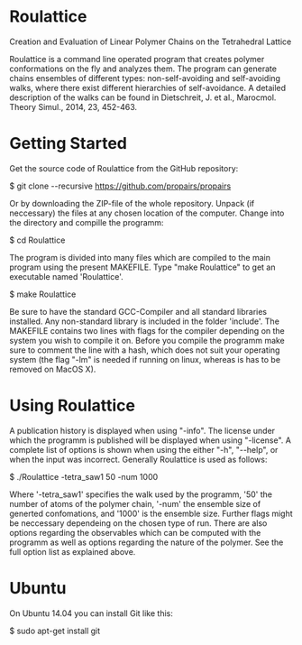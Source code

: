# Roulattice
Creation and Evaluation of Linear Polymer Chains on the Tetrahedral Lattice

Roulattice is a command line operated program that creates polymer conformations on the fly and analyzes them. The program can generate chains ensembles of different types: non-self-avoiding and self-avoiding walks, where there exist different hierarchies of self-avoidance. A detailed description of the walks can be found in Dietschreit, J. et al., Marocmol. Theory Simul., 2014, 23, 452-463.


# Getting Started

Get the source code of Roulattice from the GitHub repository:

$ git clone --recursive https://github.com/propairs/propairs
  
Or by downloading the ZIP-file of the whole repository. Unpack (if neccessary) the files at any chosen location of the computer. Change into the directory and compille the programm:

  $ cd Roulattice

The program is divided into many files which are compiled to the main program using the present MAKEFILE. Type "make Roulattice" to get an executable named 'Roulattice'. 

  $ make Roulattice

Be sure to have the standard GCC-Compiler and all standard libraries installed. Any non-standard library is included in the folder 'include'. The MAKEFILE contains two lines with flags for the compiler depending on the system you wish to compile it on. Before you compile the programm make sure to comment the line with a hash, which does not suit your operating system (the flag "-lm" is needed if running on linux, whereas is has to be removed on MacOS X).  

# Using Roulattice

A publication history is displayed when using "-info". The license under which the programm is published will be displayed when using "-license". A complete list of options is shown when using the either "-h", "--help", or when the input was incorrect. Generally Roulattice is used as follows:

$ ./Roulattice -tetra_saw1 50 -num 1000 

Where '-tetra_saw1' specifies the walk used by the programm, '50' the number of atoms of the polymer chain, '-num' the ensemble size of generted confomations, and '1000' is the ensemble size. Further flags might be neccessary dependeing on the chosen type of run. There are also options regarding the observables which can be computed with the programm as well as options regarding the nature of the polymer. See the full option list as explained above.

# Ubuntu

On Ubuntu 14.04 you can install Git like this:

$ sudo apt-get install git



